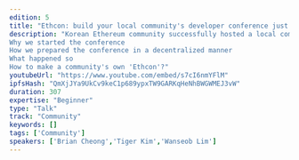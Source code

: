 ```yaml
---
edition: 5
title: "Ethcon: build your local community's developer conference just like building an opensource together"
description: "Korean Ethereum community successfully hosted a local community-driven Ethereum developers' conference in May 27th-28th, 2019. 60 speakers, 500 participants, 16 donators, 16 sponsors, 11 media partners, and 20 volunteers made the conference together. Also, 'Ethcon Korea' could get grants from Ethereum Foundation for the effort to focus on the local voices and shed light on them. This speech tells about how we built that solely run by volunteering like building an open source together. To be more specific, we want to share our experience with other local communities and encourage them to make their own Ethcons through the following agendas:
Why we started the conference
How we prepared the conference in a decentralized manner
What happened so
How to make a community's own 'Ethcon'?"
youtubeUrl: "https://www.youtube.com/embed/s7cI6nmYFlM"
ipfsHash: "QmXjJYa9UkCv9keC1p689ypxTW9GARKqHeNhBWGWMEJ3vW"
duration: 307
expertise: "Beginner"
type: "Talk"
track: "Community"
keywords: []
tags: ['Community']
speakers: ['Brian Cheong','Tiger Kim','Wanseob Lim']
---
```

